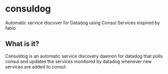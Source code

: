 # consuldog
Automatic service discover for Datadog using Consul Services inspired by fabio

## What is it?
Consuldog is an automatic service discovery daemon for datadog that polls consul and updates the services monitored by datadog whenever new services are added to consul.
